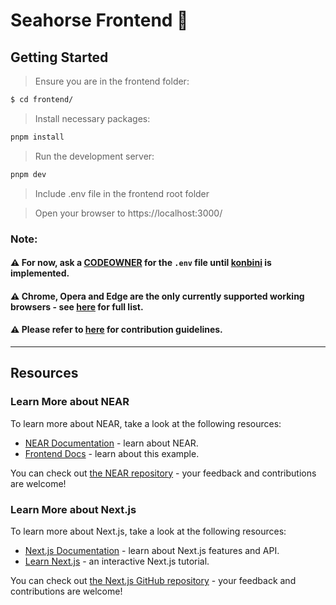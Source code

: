 # Seahorse Frontend 🌊

## Getting Started

> Ensure you are in the frontend folder:
```bash
$ cd frontend/
```

> Install necessary packages:
```bash
pnpm install
```

> Run the development server:
```bash
pnpm dev
```

> Include .env file in the frontend root folder

> Open your browser to https://localhost:3000/
### Note:

#### ⚠️ For now, ask a [CODEOWNER](https://github.com/KonferCA/Seahorse/blob/main/.github/CODEOWNERS) for the `.env` file until [konbini](https://github.com/juancwu/konbini) is implemented.

#### ⚠️ Chrome, Opera and Edge are the only currently supported working browsers - see [here](https://developer.mozilla.org/en-US/docs/Web/API/WebGPU_API#browser_compatibility) for full list.

#### ⚠️ Please refer to [here](https://github.com/KonferCA/Seahorse/blob/main/docs/CONTRIBUTING.md) for contribution guidelines.

<hr/>

## Resources

### Learn More about NEAR

To learn more about NEAR, take a look at the following resources:

- [NEAR Documentation](https://docs.near.org) - learn about NEAR.
- [Frontend Docs](https://docs.near.org/build/web3-apps/quickstart) - learn about this example.

You can check out [the NEAR repository](https://github.com/near) - your feedback and contributions are welcome!

### Learn More about Next.js

To learn more about Next.js, take a look at the following resources:

- [Next.js Documentation](https://nextjs.org/docs) - learn about Next.js features and API.
- [Learn Next.js](https://nextjs.org/learn) - an interactive Next.js tutorial.

You can check out [the Next.js GitHub repository](https://github.com/vercel/next.js/) - your feedback and contributions are welcome!


